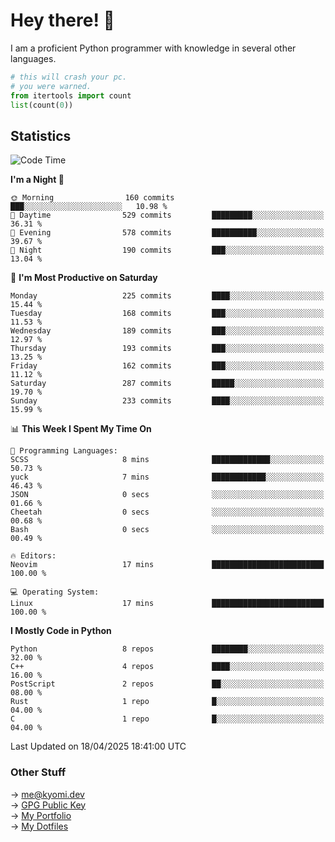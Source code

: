 # Hey there! 👋

I am a proficient Python programmer with knowledge in several other languages.

```py
# this will crash your pc.
# you were warned.
from itertools import count
list(count(0))
```

## Statistics
<!--START_SECTION:waka-->
![Code Time](http://img.shields.io/badge/Code%20Time-1%2C770%20hrs%2024%20mins-blue)

**I'm a Night 🦉** 

```text
🌞 Morning                160 commits         ███░░░░░░░░░░░░░░░░░░░░░░   10.98 % 
🌆 Daytime                529 commits         █████████░░░░░░░░░░░░░░░░   36.31 % 
🌃 Evening                578 commits         ██████████░░░░░░░░░░░░░░░   39.67 % 
🌙 Night                  190 commits         ███░░░░░░░░░░░░░░░░░░░░░░   13.04 % 
```
📅 **I'm Most Productive on Saturday** 

```text
Monday                   225 commits         ████░░░░░░░░░░░░░░░░░░░░░   15.44 % 
Tuesday                  168 commits         ███░░░░░░░░░░░░░░░░░░░░░░   11.53 % 
Wednesday                189 commits         ███░░░░░░░░░░░░░░░░░░░░░░   12.97 % 
Thursday                 193 commits         ███░░░░░░░░░░░░░░░░░░░░░░   13.25 % 
Friday                   162 commits         ███░░░░░░░░░░░░░░░░░░░░░░   11.12 % 
Saturday                 287 commits         █████░░░░░░░░░░░░░░░░░░░░   19.70 % 
Sunday                   233 commits         ████░░░░░░░░░░░░░░░░░░░░░   15.99 % 
```


📊 **This Week I Spent My Time On** 

```text
💬 Programming Languages: 
SCSS                     8 mins              █████████████░░░░░░░░░░░░   50.73 % 
yuck                     7 mins              ████████████░░░░░░░░░░░░░   46.43 % 
JSON                     0 secs              ░░░░░░░░░░░░░░░░░░░░░░░░░   01.66 % 
Cheetah                  0 secs              ░░░░░░░░░░░░░░░░░░░░░░░░░   00.68 % 
Bash                     0 secs              ░░░░░░░░░░░░░░░░░░░░░░░░░   00.49 % 

🔥 Editors: 
Neovim                   17 mins             █████████████████████████   100.00 % 

💻 Operating System: 
Linux                    17 mins             █████████████████████████   100.00 % 
```

**I Mostly Code in Python** 

```text
Python                   8 repos             ████████░░░░░░░░░░░░░░░░░   32.00 % 
C++                      4 repos             ████░░░░░░░░░░░░░░░░░░░░░   16.00 % 
PostScript               2 repos             ██░░░░░░░░░░░░░░░░░░░░░░░   08.00 % 
Rust                     1 repo              █░░░░░░░░░░░░░░░░░░░░░░░░   04.00 % 
C                        1 repo              █░░░░░░░░░░░░░░░░░░░░░░░░   04.00 % 
```




 Last Updated on 18/04/2025 18:41:00 UTC
<!--END_SECTION:waka-->

### Other Stuff

→ [me@kyomi.dev](mailto:me@kyomi.dev)\
→ [GPG Public Key](https://github.com/bitterteriyaki.gpg)\
→ [My Portfolio](https://kyomi.dev)\
→ [My Dotfiles](https://github.com/bitterteriyaki/dotfiles)
